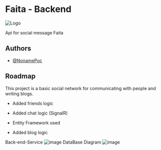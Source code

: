 # Faita - Backend 

![Logo](https://raw.githubusercontent.com/NonamePoc/MessageService/fe41e3d4f881961afe5aaf93dd1adcb12b6fd641/Front-End-Service/src/assets/logo.svg)

Api for social message Faita


## Authors

- [@NonamePoc](https://github.com/NonamePoc)


## Roadmap
This project is a basic social network for communicating with people and writing blogs.

- Added friends logic

- Added chat logic (SignalR)

- Entity Framework used 

- Added blog logic 

Back-end-Service
![image](https://user-images.githubusercontent.com/71962787/235606091-25b17efc-a94e-4662-ba82-99c8acc1b710.png)
DataBase Diagram
![image](https://user-images.githubusercontent.com/71962787/235605413-f39e4a06-b853-4229-b2e4-abca36cbad11.png)
